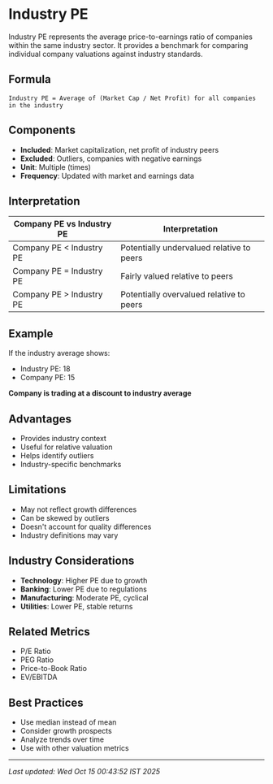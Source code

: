 # Industry PE


Industry PE represents the average price-to-earnings ratio of companies within the same industry sector. It provides a benchmark for comparing individual company valuations against industry standards.

## Formula
```text
Industry PE = Average of (Market Cap / Net Profit) for all companies in the industry
```

## Components
- **Included**: Market capitalization, net profit of industry peers
- **Excluded**: Outliers, companies with negative earnings
- **Unit**: Multiple (times)
- **Frequency**: Updated with market and earnings data

## Interpretation
| Company PE vs Industry PE | Interpretation |
|---------------------------|----------------|
| Company PE < Industry PE | Potentially undervalued relative to peers |
| Company PE = Industry PE | Fairly valued relative to peers |
| Company PE > Industry PE | Potentially overvalued relative to peers |

## Example
If the industry average shows:
- Industry PE: 18
- Company PE: 15

**Company is trading at a discount to industry average**

## Advantages
- Provides industry context
- Useful for relative valuation
- Helps identify outliers
- Industry-specific benchmarks

## Limitations
- May not reflect growth differences
- Can be skewed by outliers
- Doesn't account for quality differences
- Industry definitions may vary

## Industry Considerations
- **Technology**: Higher PE due to growth
- **Banking**: Lower PE due to regulations
- **Manufacturing**: Moderate PE, cyclical
- **Utilities**: Lower PE, stable returns

## Related Metrics
- P/E Ratio
- PEG Ratio
- Price-to-Book Ratio
- EV/EBITDA

## Best Practices
- Use median instead of mean
- Consider growth prospects
- Analyze trends over time
- Use with other valuation metrics

---
*Last updated: Wed Oct 15 00:43:52 IST 2025*
